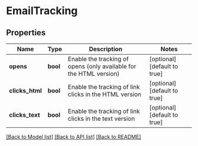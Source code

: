 # EmailTracking

## Properties
Name | Type | Description | Notes
------------ | ------------- | ------------- | -------------
**opens** | **bool** | Enable the tracking of opens (only available for the HTML version) | [optional] [default to true]
**clicks_html** | **bool** | Enable the tracking of link clicks in the HTML version | [optional] [default to true]
**clicks_text** | **bool** | Enable the tracking of link clicks in the text version | [optional] [default to true]

[[Back to Model list]](../../README.md#documentation-for-models) [[Back to API list]](../../README.md#documentation-for-api-endpoints) [[Back to README]](../../README.md)

